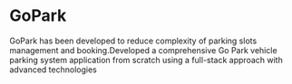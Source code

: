 # GoPark
GoPark has been developed to reduce complexity of parking slots management and booking.Developed a comprehensive Go Park vehicle parking system application from scratch using a full-stack approach with advanced technologies

